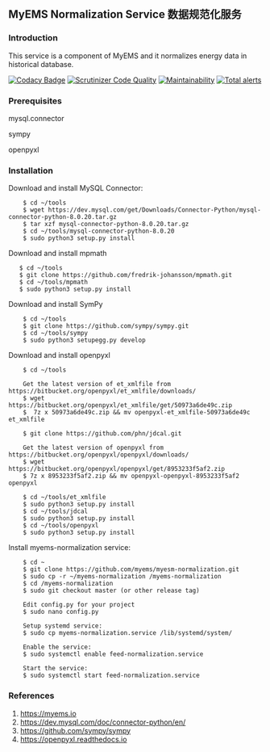 ## MyEMS Normalization Service 数据规范化服务



### Introduction

This service is a component of MyEMS and it normalizes energy data in historical database.

[![Codacy Badge](https://api.codacy.com/project/badge/Grade/9c4a70cf88ab410d91294bf32ef6f371)](https://app.codacy.com/gh/myems/myems-normalization?utm_source=github.com&utm_medium=referral&utm_content=myems/myems-normalization&utm_campaign=Badge_Grade)
[![Scrutinizer Code Quality](https://scrutinizer-ci.com/g/myems/myems-normalization/badges/quality-score.png?b=master)](https://scrutinizer-ci.com/g/myems/myems-normalization/?branch=master)
[![Maintainability](https://api.codeclimate.com/v1/badges/4c9f5e65a35a1c968471/maintainability)](https://codeclimate.com/github/myems/myems-normalization/maintainability)
[![Total alerts](https://img.shields.io/lgtm/alerts/g/myems/myems-normalization.svg?logo=lgtm&logoWidth=18)](https://lgtm.com/projects/g/myems/myems-normalization/alerts/)


### Prerequisites

mysql.connector

sympy

openpyxl


### Installation

Download and install MySQL Connector:
```
    $ cd ~/tools
    $ wget https://dev.mysql.com/get/Downloads/Connector-Python/mysql-connector-python-8.0.20.tar.gz
    $ tar xzf mysql-connector-python-8.0.20.tar.gz
    $ cd ~/tools/mysql-connector-python-8.0.20
    $ sudo python3 setup.py install
```

Download and install mpmath
```
   $ cd ~/tools
   $ git clone https://github.com/fredrik-johansson/mpmath.git
   $ cd ~/tools/mpmath
   $ sudo python3 setup.py install
```

Download and install SymPy
```
    $ cd ~/tools
    $ git clone https://github.com/sympy/sympy.git
    $ cd ~/tools/sympy
    $ sudo python3 setupegg.py develop
```

Download and install openpyxl
```
    $ cd ~/tools

    Get the latest version of et_xmlfile from https://bitbucket.org/openpyxl/et_xmlfile/downloads/
    $ wget https://bitbucket.org/openpyxl/et_xmlfile/get/50973a6de49c.zip
    $  7z x 50973a6de49c.zip && mv openpyxl-et_xmlfile-50973a6de49c et_xmlfile

    $ git clone https://github.com/phn/jdcal.git

    Get the latest version of openpyxl from https://bitbucket.org/openpyxl/openpyxl/downloads/
    $ wget https://bitbucket.org/openpyxl/openpyxl/get/8953233f5af2.zip
    $ 7z x 8953233f5af2.zip && mv openpyxl-openpyxl-8953233f5af2 openpyxl

    $ cd ~/tools/et_xmlfile
    $ sudo python3 setup.py install
    $ cd ~/tools/jdcal
    $ sudo python3 setup.py install
    $ cd ~/tools/openpyxl
    $ sudo python3 setup.py install
```

Install myems-normalization service:
```
    $ cd ~
    $ git clone https://github.com/myems/myesm-normalization.git
    $ sudo cp -r ~/myems-normalization /myems-normalization
    $ cd /myems-normalization
    $ sudo git checkout master (or other release tag)

    Edit config.py for your project
    $ sudo nano config.py

    Setup systemd service:
    $ sudo cp myems-normalization.service /lib/systemd/system/

    Enable the service:
    $ sudo systemctl enable feed-normalization.service

    Start the service:
    $ sudo systemctl start feed-normalization.service
```

### References

1. https://myems.io
2. https://dev.mysql.com/doc/connector-python/en/
3. https://github.com/sympy/sympy
4. https://openpyxl.readthedocs.io
